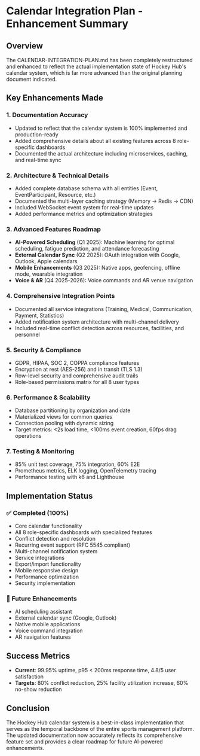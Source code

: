 # Calendar Integration Plan - Enhancement Summary

## Overview
The CALENDAR-INTEGRATION-PLAN.md has been completely restructured and enhanced to reflect the actual implementation state of Hockey Hub's calendar system, which is far more advanced than the original planning document indicated.

## Key Enhancements Made

### 1. **Documentation Accuracy**
- Updated to reflect that the calendar system is 100% implemented and production-ready
- Added comprehensive details about all existing features across 8 role-specific dashboards
- Documented the actual architecture including microservices, caching, and real-time sync

### 2. **Architecture & Technical Details**
- Added complete database schema with all entities (Event, EventParticipant, Resource, etc.)
- Documented the multi-layer caching strategy (Memory → Redis → CDN)
- Included WebSocket event system for real-time updates
- Added performance metrics and optimization strategies

### 3. **Advanced Features Roadmap**
- **AI-Powered Scheduling** (Q1 2025): Machine learning for optimal scheduling, fatigue prediction, and attendance forecasting
- **External Calendar Sync** (Q2 2025): OAuth integration with Google, Outlook, Apple calendars
- **Mobile Enhancements** (Q3 2025): Native apps, geofencing, offline mode, wearable integration
- **Voice & AR** (Q4 2025-2026): Voice commands and AR venue navigation

### 4. **Comprehensive Integration Points**
- Documented all service integrations (Training, Medical, Communication, Payment, Statistics)
- Added notification system architecture with multi-channel delivery
- Included real-time conflict detection across resources, facilities, and personnel

### 5. **Security & Compliance**
- GDPR, HIPAA, SOC 2, COPPA compliance features
- Encryption at rest (AES-256) and in transit (TLS 1.3)
- Row-level security and comprehensive audit trails
- Role-based permissions matrix for all 8 user types

### 6. **Performance & Scalability**
- Database partitioning by organization and date
- Materialized views for common queries
- Connection pooling with dynamic sizing
- Target metrics: <2s load time, <100ms event creation, 60fps drag operations

### 7. **Testing & Monitoring**
- 85% unit test coverage, 75% integration, 60% E2E
- Prometheus metrics, ELK logging, OpenTelemetry tracing
- Performance testing with k6 and Lighthouse

## Implementation Status

### ✅ Completed (100%)
- Core calendar functionality
- All 8 role-specific dashboards with specialized features
- Conflict detection and resolution
- Recurring event support (RFC 5545 compliant)
- Multi-channel notification system
- Service integrations
- Export/import functionality
- Mobile responsive design
- Performance optimization
- Security implementation

### 🚧 Future Enhancements
- AI scheduling assistant
- External calendar sync (Google, Outlook)
- Native mobile applications
- Voice command integration
- AR navigation features

## Success Metrics
- **Current**: 99.95% uptime, p95 < 200ms response time, 4.8/5 user satisfaction
- **Targets**: 80% conflict reduction, 25% facility utilization increase, 60% no-show reduction

## Conclusion
The Hockey Hub calendar system is a best-in-class implementation that serves as the temporal backbone of the entire sports management platform. The updated documentation now accurately reflects its comprehensive feature set and provides a clear roadmap for future AI-powered enhancements.
